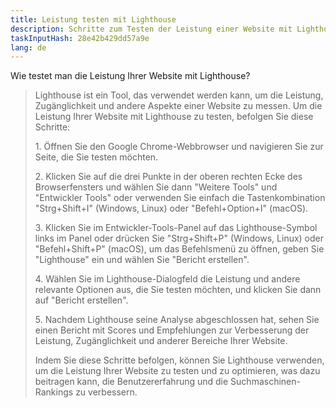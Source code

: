 ```yaml
---
title: Leistung testen mit Lighthouse
description: Schritte zum Testen der Leistung einer Website mit Lighthouse
taskInputHash: 28e42b429dd57a9e
lang: de
---
```

Wie testet man die Leistung Ihrer Website mit Lighthouse?

> Lighthouse ist ein Tool, das verwendet werden kann, um die Leistung, Zugänglichkeit und andere Aspekte einer Website zu messen. Um die Leistung Ihrer Website mit Lighthouse zu testen, befolgen Sie diese Schritte:
> 
> 1\. Öffnen Sie den Google Chrome-Webbrowser und navigieren Sie zur Seite, die Sie testen möchten.
> 
> 2\. Klicken Sie auf die drei Punkte in der oberen rechten Ecke des Browserfensters und wählen Sie dann "Weitere Tools" und "Entwickler Tools" oder verwenden Sie einfach die Tastenkombination "Strg+Shift+I" (Windows, Linux) oder "Befehl+Option+I" (macOS).
> 
> 3\. Klicken Sie im Entwickler-Tools-Panel auf das Lighthouse-Symbol links im Panel oder drücken Sie "Strg+Shift+P" (Windows, Linux) oder "Befehl+Shift+P" (macOS), um das Befehlsmenü zu öffnen, geben Sie "Lighthouse" ein und wählen Sie "Bericht erstellen".
> 
> 4\. Wählen Sie im Lighthouse-Dialogfeld die Leistung und andere relevante Optionen aus, die Sie testen möchten, und klicken Sie dann auf "Bericht erstellen".
> 
> 5\. Nachdem Lighthouse seine Analyse abgeschlossen hat, sehen Sie einen Bericht mit Scores und Empfehlungen zur Verbesserung der Leistung, Zugänglichkeit und anderer Bereiche Ihrer Website.
> 
> Indem Sie diese Schritte befolgen, können Sie Lighthouse verwenden, um die Leistung Ihrer Website zu testen und zu optimieren, was dazu beitragen kann, die Benutzererfahrung und die Suchmaschinen-Rankings zu verbessern.
